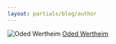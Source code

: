 ```yaml
---
layout: partials/blog/author
---
```


![Oded Wertheim](//assets/img/team/members/small/OdedW.jpg)
[Oded Wertheim](https://www.linkedin.com/in/odedwertheim/ "link")
